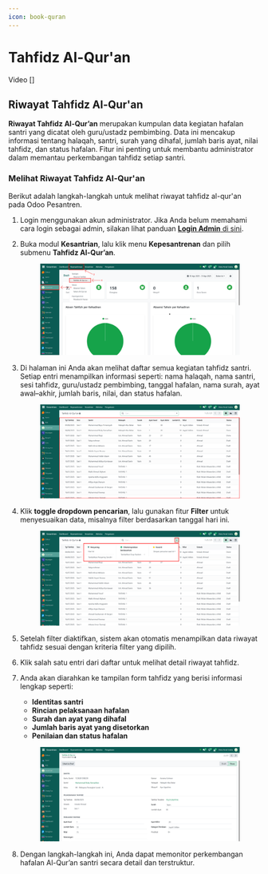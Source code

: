 ```yaml
---
icon: book-quran
---
```


# Tahfidz Al-Qur'an

Video \[]

## Riwayat Tahfidz Al-Qur'an

**Riwayat Tahfidz Al-Qur’an** merupakan kumpulan data kegiatan hafalan santri yang dicatat oleh guru/ustadz pembimbing. Data ini mencakup informasi tentang halaqah, santri, surah yang dihafal, jumlah baris ayat, nilai tahfidz, dan status hafalan. Fitur ini penting untuk membantu administrator dalam memantau perkembangan tahfidz setiap santri.

### Melihat Riwayat Tahfidz Al-Qur'an

Berikut adalah langkah-langkah untuk melihat riwayat tahfidz al-qur'an pada Odoo Pesantren.

1. Login menggunakan akun administrator. Jika Anda belum memahami cara login sebagai admin, silakan lihat panduan [**Login Admin** di sini](../../panduan-login/login-admin.md).
2.  Buka modul **Kesantrian**, lalu klik menu **Kepesantrenan** dan pilih submenu **Tahfidz Al-Qur’an**.

    <figure><img src="../../.gitbook/assets/images-629 (1).png" alt=""><figcaption></figcaption></figure>


3.  Di halaman ini Anda akan melihat daftar semua kegiatan tahfidz santri. Setiap entri menampilkan informasi seperti: nama halaqah, nama santri, sesi tahfidz, guru/ustadz pembimbing, tanggal hafalan, nama surah, ayat awal–akhir, jumlah baris, nilai, dan status hafalan.

    <figure><img src="../../.gitbook/assets/images-630 (1).png" alt=""><figcaption></figcaption></figure>


4.  Klik **toggle dropdown pencarian**, lalu gunakan fitur **Filter** untuk menyesuaikan data, misalnya filter berdasarkan tanggal hari ini.

    <figure><img src="../../.gitbook/assets/images-631 (2).png" alt=""><figcaption></figcaption></figure>


5. Setelah filter diaktifkan, sistem akan otomatis menampilkan data riwayat tahfidz sesuai dengan kriteria filter yang dipilih.
6. Klik salah satu entri dari daftar untuk melihat detail riwayat tahfidz.
7.  Anda akan diarahkan ke tampilan form tahfidz yang berisi informasi lengkap seperti:

    * **Identitas santri**
    * **Rincian pelaksanaan hafalan**
    * **Surah dan ayat yang dihafal**
    * **Jumlah baris ayat yang disetorkan**
    * **Penilaian dan status hafalan**

    <figure><img src="../../.gitbook/assets/images-633 (5).png" alt=""><figcaption></figcaption></figure>


8. Dengan langkah-langkah ini, Anda dapat memonitor perkembangan hafalan Al-Qur’an santri secara detail dan terstruktur.
